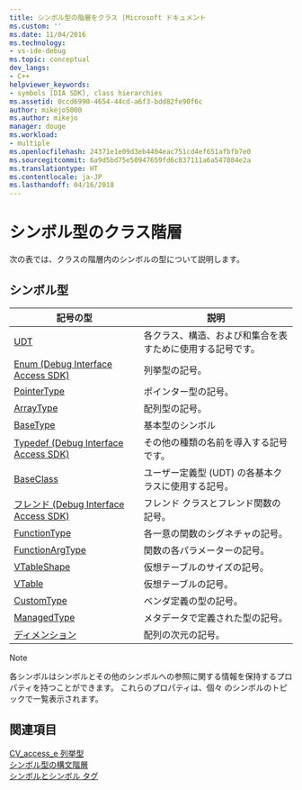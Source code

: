 ```yaml
---
title: シンボル型の階層をクラス |Microsoft ドキュメント
ms.custom: ''
ms.date: 11/04/2016
ms.technology:
- vs-ide-debug
ms.topic: conceptual
dev_langs:
- C++
helpviewer_keywords:
- symbols [DIA SDK], class hierarchies
ms.assetid: 0ccd6990-4654-44cd-a6f3-bdd82fe90f6c
author: mikejo5000
ms.author: mikejo
manager: douge
ms.workload:
- multiple
ms.openlocfilehash: 24371e1e09d3eb4404eac751cd4ef651afbfb7e0
ms.sourcegitcommit: 6a9d5bd75e50947659fd6c837111a6a547884e2a
ms.translationtype: HT
ms.contentlocale: ja-JP
ms.lasthandoff: 04/16/2018
---
```

# <a name="class-hierarchy-of-symbol-types"></a>シンボル型のクラス階層
次の表では、クラスの階層内のシンボルの型について説明します。  
  
## <a name="symbol-types"></a>シンボル型  
  
|記号の型|説明|  
|-----------------|-----------------|  
|[UDT](../../debugger/debug-interface-access/udt.md)|各クラス、構造、および和集合を表すために使用する記号です。|  
|[Enum (Debug Interface Access SDK)](../../debugger/debug-interface-access/enum-debug-interface-access-sdk.md)|列挙型の記号。|  
|[PointerType](../../debugger/debug-interface-access/pointertype.md)|ポインター型の記号。|  
|[ArrayType](../../debugger/debug-interface-access/arraytype.md)|配列型の記号。|  
|[BaseType](../../debugger/debug-interface-access/basetype.md)|基本型のシンボル|  
|[Typedef (Debug Interface Access SDK)](../../debugger/debug-interface-access/typedef-debug-interface-access-sdk.md)|その他の種類の名前を導入する記号です。|  
|[BaseClass](../../debugger/debug-interface-access/baseclass.md)|ユーザー定義型 (UDT) の各基本クラスに使用する記号。|  
|[フレンド (Debug Interface Access SDK)](../../debugger/debug-interface-access/friend-debug-interface-access-sdk.md)|フレンド クラスとフレンド関数の記号。|  
|[FunctionType](../../debugger/debug-interface-access/functiontype.md)|各一意の関数のシグネチャの記号。|  
|[FunctionArgType](../../debugger/debug-interface-access/functionargtype.md)|関数の各パラメーターの記号。|  
|[VTableShape](../../debugger/debug-interface-access/vtableshape.md)|仮想テーブルのサイズの記号。|  
|[VTable](../../debugger/debug-interface-access/vtable.md)|仮想テーブルの記号。|  
|[CustomType](../../debugger/debug-interface-access/customtype.md)|ベンダ定義の型の記号。|  
|[ManagedType](../../debugger/debug-interface-access/managedtype.md)|メタデータで定義された型の記号。|  
|[ディメンション](../../debugger/debug-interface-access/dimension.md)|配列の次元の記号。|  
  
> [!NOTE]
>  各シンボルはシンボルとその他のシンボルへの参照に関する情報を保持するプロパティを持つことができます。 これらのプロパティは、個々 のシンボルのトピックで一覧表示されます。  
  
## <a name="see-also"></a>関連項目  
 [CV_access_e 列挙型](../../debugger/debug-interface-access/cv-access-e.md)   
 [シンボル型の構文階層](../../debugger/debug-interface-access/lexical-hierarchy-of-symbol-types.md)   
 [シンボルとシンボル タグ](../../debugger/debug-interface-access/symbols-and-symbol-tags.md)